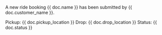 A new ride booking {{ doc.name }} has been submitted by {{ doc.customer_name }}.

Pickup: {{ doc.pickup_location }}
Drop: {{ doc.drop_location }}
Status: {{ doc.status }}

